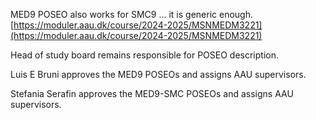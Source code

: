 MED9 POSEO also works for SMC9 \... it is generic enough. [https://moduler.aau.dk/course/2024-2025/MSNMEDM3221](https://moduler.aau.dk/course/2024-2025/MSNMEDM3221)

Head of study board remains responsible for POSEO description.

Luis E Bruni approves the MED9 POSEOs and assigns AAU supervisors.

Stefania Serafin approves the MED9-SMC POSEOs and assigns AAU supervisors.
